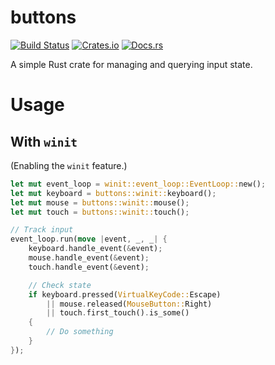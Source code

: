 buttons
===

[![Build Status](https://travis-ci.org/mistodon/buttons.svg?branch=master)](https://travis-ci.org/mistodon/buttons)
[![Crates.io](https://img.shields.io/crates/v/buttons.svg)](https://crates.io/crates/buttons)
[![Docs.rs](https://docs.rs/buttons/badge.svg)](https://docs.rs/buttons/0.2.0/buttons/)

A simple Rust crate for managing and querying input state.

# Usage

## With `winit`

(Enabling the `winit` feature.)

```rust
let mut event_loop = winit::event_loop::EventLoop::new();
let mut keyboard = buttons::winit::keyboard();
let mut mouse = buttons::winit::mouse();
let mut touch = buttons::winit::touch();

// Track input
event_loop.run(move |event, _, _| {
    keyboard.handle_event(&event);
    mouse.handle_event(&event);
    touch.handle_event(&event);

    // Check state
    if keyboard.pressed(VirtualKeyCode::Escape)
        || mouse.released(MouseButton::Right)
        || touch.first_touch().is_some()
    {
        // Do something
    }
});
```
